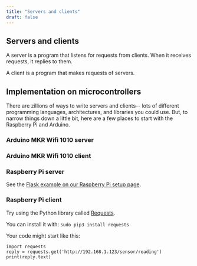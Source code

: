 ```yaml
---
title: "Servers and clients"
draft: false
---
```

## Servers and clients

A server is a program that listens for requests from clients. When it receives requests, it replies to them.

A client is a program that makes requests of servers.

## Implementation on microcontrollers

There are zillions of ways to write servers and clients-- lots of different programming languages, architectures, and libraries you could use. But, to narrow things down a little bit, here are a few places to start with the Raspberry Pi and Arduino.

### Arduino MKR Wifi 1010 server

[](https://www.arduino.cc/en/Tutorial/LibraryExamples/WiFiNINAWiFiWebServer)

### Arduino MKR Wifi 1010 client

[](https://www.arduino.cc/en/Tutorial/LibraryExamples/WiFiNINAWiFiWebClient)

### Raspberry Pi server

See the [Flask example on our Raspberry Pi setup page](http://andnowforelectronics.com/notes/rpi-setup/#what-if-i-want-to-control-pins-through-a-web-browser-flask).

### Raspberry Pi client

Try using the Python library called [Requests](https://requests.readthedocs.io/en/master/).

You can install it with: `sudo pip3 install requests`

Your code might start like this:

```
import requests
reply = requests.get('http://192.168.1.123/sensor/reading')
print(reply.text)
```
